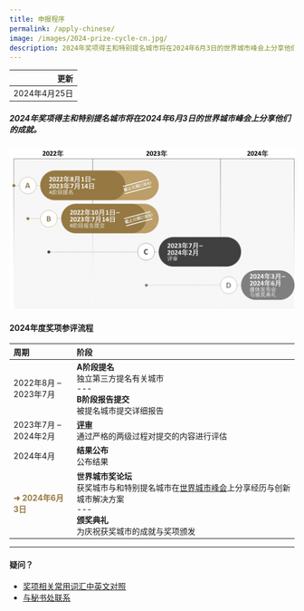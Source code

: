 ```yaml
---
title: 申报程序
permalink: /apply-chinese/
image: /images/2024-prize-cycle-cn.jpg/
description: 2024年奖项得主和特别提名城市将在2024年6月3日的世界城市峰会上分享他们的成就。
---
```


| 更新 |
|---:|
| 2024年4月25日 |

##### 2024年奖项得主和特别提名城市将在2024年6月3日的世界城市峰会上分享他们的成就。

![2024年度奖项周期](/images/2024-prize-cycle-cn.jpg)

#### **2024年度奖项参评流程**

| 周期 | 阶段 |
| :--- | :--- |
| 2022年8月 – <br>2023年7月 | **A阶段提名** <br> 独立第三方提名有关城市 <br> --- <br> **B阶段报告提交** <br> 被提名城市提交详细报告 |
| 2023年7月 – <br>2024年2月 | **[评审](/evaluations-chinese/)** <br> 通过严格的两级过程对提交的内容进行评估 |
| 2024年4月 | **结果公布** <br> 公布结果 |
| <font color="#967942"><b>➜ 2024年6月3日</b></font> | **世界城市奖论坛** <br> 获奖城市与和特别提名城市在[世界城市峰会](https://www.worldcitiessummit.com.sg)上分享经历与创新城市解决方案 <br> --- <br> **颁奖典礼** <br> 为庆祝获奖城市的成就与奖项颁发 |

---

#### **疑问？**

- [奖项相关常用词汇中英文对照](/glossary-chinese/)
- [与秘书处联系](/feedback-chinese/)
